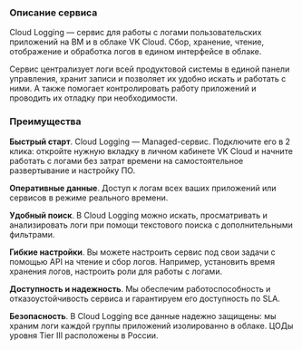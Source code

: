 ### Описание сервиса

Cloud Logging — сервис для работы с логами пользовательских приложений на ВМ и в облаке VK Cloud. Сбор, хранение, чтение, отображение и обработка логов в едином интерфейсе в облаке.

Сервис централизует логи всей продуктовой системы в единой панели управления, хранит записи и позволяет их удобно искать и работать с ними. А также помогает контролировать работу приложений и проводить их отладку при необходимости.

### Преимущества

**Быстрый старт**. Cloud Logging — Managed-сервис. Подключите его в 2 клика: откройте нужную вкладку в личном кабинете VK Cloud и начните работать с логами без затрат времени на самостоятельное развертывание и настройку ПО.

**Оперативные данные**. Доступ к логам всех ваших приложений или сервисов в режиме реального времени.

**Удобный поиск**. В Cloud Logging можно искать, просматривать и анализировать логи при помощи текстового поиска с дополнительными фильтрами.

**Гибкие настройки**. Вы можете настроить сервис под свои задачи с помощью API на чтение и сбор логов. Например, установить время хранения логов, настроить роли для работы с логами.

**Доступность и надежность**. Мы обеспечим работоспособность и отказоустойчивость сервиса и гарантируем его доступность по SLA.

**Безопасность**. В Cloud Logging все данные надежно защищены: мы храним логи каждой группы приложений изолированно в облаке. ЦОДы уровня Tier III расположены в России.
